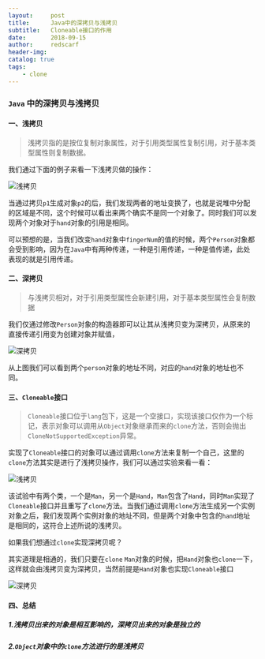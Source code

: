 ```yaml
---
layout:     post
title:      Java中的深拷贝与浅拷贝      
subtitle:   Cloneable接口的作用 
date:       2018-09-15
author:     redscarf                                            
header-img: 
catalog: true                                           
tags:                                                           
    - clone
---
```


### `Java` 中的深拷贝与浅拷贝

#### 一、浅拷贝

> 浅拷贝指的是按位复制对象属性，对于引用类型属性复制引用，对于基本类型属性则复制数据。

我们通过下面的例子来看一下浅拷贝做的操作：

![浅拷贝](https://ws1.sinaimg.cn/large/006tNc79gy1fval735vcxj31kw0tdwqt.jpg)

当通过拷贝`p1`生成对象`p2`的后，我们发现两者的地址变换了，也就是说堆中分配的区域是不同，这个时候可以看出来两个确实不是同一个对象了。同时我们可以发现两个对象对于`hand`对象的引用是相同。

可以预想的是，当我们改变`hand`对象中`fingerNum`的值的时候，两个`Person`对象都会受到影响，因为在`Java`中有两种传递，一种是引用传递，一种是值传递，此处表现的就是引用传递。

#### 二、深拷贝

> 与浅拷贝相对，对于引用类型属性会新建引用，对于基本类型属性会复制数据

我们仅通过修改`Person`对象的构造器即可以让其从浅拷贝变为深拷贝，从原来的直接传递引用变为创建对象并赋值，

![深拷贝](https://ws1.sinaimg.cn/large/006tNc79gy1fval0l0zwcj31kw0v5aou.jpg)

从上图我们可以看到两个`person`对象的地址不同，对应的`hand`对象的地址也不同。

#### 三、`Cloneable`接口

> `Cloneable`接口位于`lang`包下，这是一个空接口，实现该接口仅作为一个标记，表示对象可以调用从`Object`对象继承而来的`clone`方法，否则会抛出`CloneNotSupportedException`异常。

实现了`Cloneable`接口的对象可以通过调用`clone`方法来复制一个自己，这里的`clone`方法其实是进行了浅拷贝操作，我们可以通过实验来看一看：

![浅拷贝](https://ws2.sinaimg.cn/large/006tNc79gy1fvald9nc0kj31kw0sd4ac.jpg)

该试验中有两个类，一个是`Man`，另一个是`Hand`，`Man`包含了`Hand`，同时`Man`实现了`Cloneable`接口并且重写了`clone`方法。当我们通过调用`clone`方法生成另一个实例对象之后，我们发现两个实例对象的地址不同，但是两个对象中包含的`hand`地址是相同的，这符合上述所说的浅拷贝。

如果我们想通过`clone`实现深拷贝呢？

其实道理是相通的，我们只要在`clone` `Man`对象的时候，把`Hand`对象也`clone`一下，这样就会由浅拷贝变为深拷贝，当然前提是`Hand`对象也实现`Cloneable`接口

![深拷贝](https://ws2.sinaimg.cn/large/006tNc79gy1fvalk2ppqhj31kw0v0wqw.jpg)

#### 四、总结

##### 1.浅拷贝出来的对象是相互影响的，深拷贝出来的对象是独立的

##### 2.`Object`对象中的`clone`方法进行的是浅拷贝

